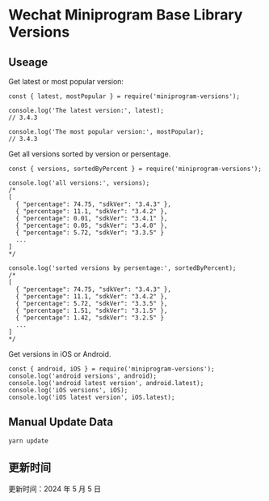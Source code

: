 
# Wechat Miniprogram Base Library Versions

## Useage

Get latest or most popular version:

```;
const { latest, mostPopular } = require('miniprogram-versions');

console.log('The latest version:', latest);
// 3.4.3

console.log('The most popular version:', mostPopular);
// 3.4.3

```

Get all versions sorted by version or persentage.

```
const { versions, sortedByPercent } = require('miniprogram-versions');

console.log('all versions:', versions);
/*
[
  { "percentage": 74.75, "sdkVer": "3.4.3" },
  { "percentage": 11.1, "sdkVer": "3.4.2" },
  { "percentage": 0.01, "sdkVer": "3.4.1" },
  { "percentage": 0.05, "sdkVer": "3.4.0" },
  { "percentage": 5.72, "sdkVer": "3.3.5" }
  ...
]
*/

console.log('sorted versions by persentage:', sortedByPercent);
/*
[
  { "percentage": 74.75, "sdkVer": "3.4.3" },
  { "percentage": 11.1, "sdkVer": "3.4.2" },
  { "percentage": 5.72, "sdkVer": "3.3.5" },
  { "percentage": 1.51, "sdkVer": "3.1.5" },
  { "percentage": 1.42, "sdkVer": "3.2.5" }
  ...
]
*/
```

Get versions in iOS or Android.

```
const { android, iOS } = require('miniprogram-versions');
console.log('android versions', android);
console.log('android latest version', android.latest);
console.log('iOS versions', iOS);
console.log('iOS latest version', iOS.latest);
```

## Manual Update Data

```
yarn update
```

## 更新时间

更新时间：2024 年 5 月 5 日
